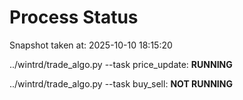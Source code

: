 # Process Status

Snapshot taken at: 2025-10-10 18:15:20

../wintrd/trade_algo.py --task price_update: **RUNNING**

../wintrd/trade_algo.py --task buy_sell: **NOT RUNNING**

